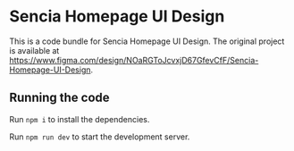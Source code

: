 
  # Sencia Homepage UI Design

  This is a code bundle for Sencia Homepage UI Design. The original project is available at https://www.figma.com/design/NOaRGToJcvxjD67GfevCfF/Sencia-Homepage-UI-Design.

  ## Running the code

  Run `npm i` to install the dependencies.

  Run `npm run dev` to start the development server.
  